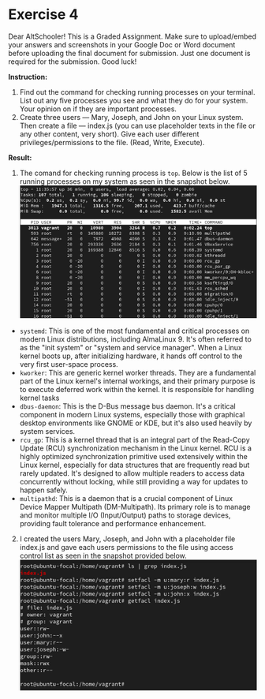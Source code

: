 # Exercise 4

Dear AltSchooler! This is a Graded Assignment.
Make sure to upload/embed your answers and screenshots in your Google Doc or Word document before uploading the final document for submission. Just one document is required for the submission. Good luck!

**Instruction:**

1. Find out the command for checking running processes on your terminal. List out any five processes you see and what they do for your system.
   Your opinion on if they are important processes.
2. Create three users — Mary, Joseph, and John on your Linux system.
   Then create a file — index.js (you can use placeholder texts in the file or any other content, very short).
   Give each user different privileges/permissions to the file. (Read, Write, Execute).

**Result:**

1. The comand for checking running process is `top`. Below is the list of 5 running processes on my system as seen in the snapshot below.
   ![process](./process.png)

- `systemd`: This is one of the most fundamental and critical processes on modern Linux distributions, including AlmaLinux 9. It's often referred to as the "init system" or "system and service manager". When a Linux kernel boots up, after initializing hardware, it hands off control to the very first user-space process.
- `kworker`: This are generic kernel worker threads. They are a fundamental part of the Linux kernel's internal workings, and their primary purpose is to execute deferred work within the kernel. It is responsible for handling kernel tasks
- `dbus-daemon`: This is the D-Bus message bus daemon. It's a critical component in modern Linux systems, especially those with graphical desktop environments like GNOME or KDE, but it's also used heavily by system services.
- `rcu_gp`: This is a kernel thread that is an integral part of the Read-Copy Update (RCU) synchronization mechanism in the Linux kernel. RCU is a highly optimized synchronization primitive used extensively within the Linux kernel, especially for data structures that are frequently read but rarely updated. It's designed to allow multiple readers to access data concurrently without locking, while still providing a way for updates to happen safely.
- `multipathd`: This is a daemon that is a crucial component of Linux Device Mapper Multipath (DM-Multipath). Its primary role is to manage and monitor multiple I/O (Input/Output) paths to storage devices, providing fault tolerance and performance enhancement.

2. I created the users Mary, Joseph, and John with a placeholder file index.js and gave each users permissions to the file using access control list as seen in the snapshot provided below.
   ![facl](./facl.png)
